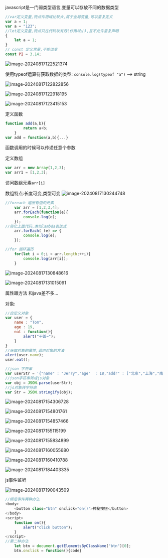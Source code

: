 javascript是一门弱类型语言,变量可以存放不同的数据类型
```javascript
//var定义变量,特点作用域比较大,属于全局变量,可以重复定义
var a = 1;
var a = "123";
//let定义变量,特点只在代码块有效(作用域小),且不允许重复声明
{
    let a = 1;
}
// const 定义常量,不能改变
const PI = 3.14;
```



![image-20240817122521374](imgs/image-20240817122521374.png)

使用typeof运算符获取数据的类型:
	`console.log(typeof "a")` --> string

![image-20240817122822856](imgs/image-20240817122822856.png)

![image-20240817122918195](imgs/image-20240817122918195.png)

![image-20240817123415153](imgs/image-20240817123415153.png)

定义函数

```js
function add(a,b){
        return a+b;
    }
var add = function(a,b){...}
```

函数调用的时候可以传递任意个参数


定义数组

```js
var arr = new Array(1,2,3);
var arr1 = [1,2,3];
```

访问数组元素`arr[i]`

数组特点:长度可变,类型可变
![image-20240817130244748](imgs/image-20240817130244748.png)

```js
//foreach 遍历有值的元素
    var arr = [1,2,3,4];
    arr.forEach(function(e){
        console.log(e);
    });
//简化上面代码,类似lambda表达式
	arr.forEach( (e) => {
        console.log(e);
    });

//for 循环遍历
    for(let i = 0;i < arr.length;++i){
        console.log(arr[i]);
    }
```

![image-20240817130848616](imgs/image-20240817130848616.png)

![image-20240817131015091](imgs/image-20240817131015091.png)

属性跟方法 和java差不多...



对象:

```js
//自定义对象
var user = {
    name : "Tom",
    age : 19,
    eat : function(){
        alert("干饭~");
    }
}
//获取对象的属性,调用对象的方法
alert(user.name);
user.eat();
```



```js
//json 字符串
var userStr = '{"name" : "Jerry","age"  : 18,"addr" : ["北京","上海","南昌"]}';
//json字符串转成js对象
var obj = JSON.parse(userStr);
//js对象转字符串
var Str = JSON.stringify(obj);
```





![image-20240817154306728](imgs/image-20240817154306728.png)

![image-20240817154801761](imgs/image-20240817154801761.png)

![image-20240817154857466](imgs/image-20240817154857466.png)

![image-20240817155115199](imgs/image-20240817155115199.png)

![image-20240817155834899](imgs/image-20240817155834899.png)

![image-20240817160055680](imgs/image-20240817160055680.png)

![image-20240817160410788](imgs/image-20240817160410788.png)

![image-20240817184403335](imgs/image-20240817184403335.png)


js事件监听

![image-20240817190043509](imgs/image-20240817190043509.png)

```js
//绑定事件两种办法
<body>
	<button class="btn" onclick="on()">神秘按钮</button>
</body>
<script>
    function on(){
        alert("click button");
    }
</script>
//第二种办法
	let btn = document.getElementsByClassName("btn")[0];
	btn.onclick = function(){code}
```

